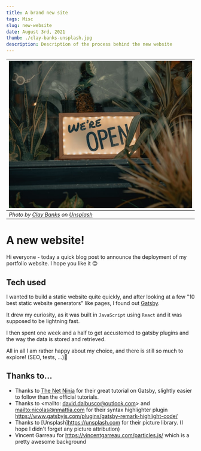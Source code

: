 ```yaml
---
title: A brand new site
tags: Misc
slug: new-website
date: August 3rd, 2021
thumb: ./clay-banks-unsplash.jpg
description: Description of the process behind the new website
---
```



| ![we are open!](./clay-banks-unsplash.jpg) |
|--|
| _Photo by [Clay Banks](https://unsplash.com/@claybanks?utm_source=unsplash&utm_medium=referral&utm_content=creditCopyText) on [Unsplash](https://unsplash.com/s/photos/opening?utm_source=unsplash&utm_medium=referral&utm_content=creditCopyText)_ |
  

# A new website!

Hi everyone - today a quick blog post to announce the deployment of my portfolio website.
I hope you like it 😊

## Tech used
I wanted to build a static website quite quickly, and after looking at a few "10 best static website generators" like pages, I found out [Gatsby](https://www.gatsbyjs.com).

It drew my curiosity, as it was built in `JavaScript` using `React` and it was supposed to be lightning fast.

I then spent one week and a half to get accustomed to gatsby plugins and the way the data is stored and retrieved.

All in all I am rather happy about my choice, and there is still so much to explore! (SEO, tests, ...)💪

## Thanks to...

* Thanks to [The Net Ninja](https://www.youtube.com/c/TheNetNinja/playlists) for their great tutorial on Gatsby, slightly easier to follow than the official tutorials.
* Thanks to <mailto: david.dalbusco@outlook.com> and <mailto:nicolas@nmattia.com> for their syntax highlighter plugin <https://www.gatsbyjs.com/plugins/gatsby-remark-highlight-code/>
* Thanks to [Unsplash]<https://unsplash.com> for their picture library. (I hope I didn't forget any picture attribution)
* Vincent Garreau for <https://vincentgarreau.com/particles.js/> which is a pretty awesome background